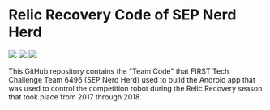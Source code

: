 # Relic Recovery Code of SEP Nerd Herd
![](https://forthebadge.com/images/badges/made-with-java.svg)
![](https://forthebadge.com/images/badges/built-for-android.svg)
![](https://forthebadge.com/images/badges/built-with-love.svg)

This GitHub repository contains the "Team Code" that FIRST Tech Challenge Team 6496 (SEP Nerd Herd) used to build the Android app that was used to control the competition robot during the Relic Recovery season that took place from 2017 through 2018.
